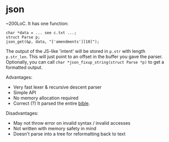 # json
~200LoC. It has one function:
```
char *data = ... see c.txt ...;
struct Parse p;
json_get(&p, data, "['amendments'][10]");
```
The output of the JS-like 'intent' will be stored in `p.str` with length `p.str_len`. This will just point to an offset in the buffer you gave the parser.
Optionally, you can call `char *json_fixup_string(struct Parse *p)` to get a formatted output.

Advantages:
- Very fast lexer & recursive descent parser
- Simple API
- No memory allocation required
- Correct (?) It parsed the entire [bible](https://github.com/heb12/gratis.json/blob/master/en/web.json).

Disadvantages:
- May not throw error on invalid syntax / invalid accesses
- Not written with memory safety in mind
- Doesn't parse into a tree for reformatting back to text
